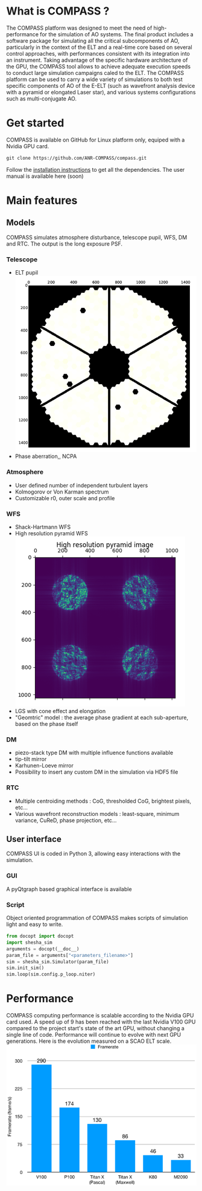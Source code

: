# What is COMPASS ?
The COMPASS platform was designed to meet the need of high-performance for the simulation of AO systems. The final product includes a software package for simulating all the critical subcomponents of AO, particularly in the context of the ELT and a real-time core based on several control approaches, with performances consistent with its integration into an instrument. Taking advantage of the specific hardware architecture of the GPU, the COMPASS tool allows to achieve adequate execution speeds to conduct large simulation campaigns caled to the ELT.
The COMPASS platform can be used to carry a wide variety of simulations to
both test specific components of AO of the E-ELT (such as wavefront analysis
device with a pyramid or elongated Laser star), and various systems
configurations such as multi-conjugate AO.
# Get started
COMPASS is available on GitHub for Linux platform only, equiped with a Nvidia GPU card.
```markdown
git clone https://github.com/ANR-COMPASS/compass.git
```
Follow the [installation instructions](install.md) to get all the dependencies.
The user manual is available here (soon)

# Main features
## Models
COMPASS simulates atmosphere disturbance, telescope pupil, WFS, DM and RTC. The output is the long exposure PSF.
### Telescope
- ELT pupil ![text](ELT-pupil.png)
- Phase aberration,, NCPA

### Atmosphere
- User defined number of independent turbulent layers
- Kolmogorov or Von Karman spectrum
- Customizable r0, outer scale and profile

### WFS
- Shack-Hartmann WFS
- High resolution pyramid WFS ![pyrhr](High-res-pyr.png)
- LGS with cone effect and elongation
- "Geomtric" model : the average phase gradient at each sub-aperture, based on the phase itself

### DM
- piezo-stack type DM with multiple influence functions available
- tip-tilt mirror
- Karhunen-Loeve mirror
- Possibility to insert any custom DM in the simulation via HDF5 file

### RTC
- Multiple centroiding methods : CoG, thresholded CoG, brightest pixels, etc...
- Various wavefront reconstruction models : least-square, minimum variance, CuReD, phase projection, etc...

## User interface
COMPASS UI is coded in Python 3, allowing easy interactions with the simulation.

### GUI
A pyQtgraph based graphical interface is available

### Script
Object oriented programmation of COMPASS makes scripts of simulation light and easy to write.
```python
from docopt import docopt
import shesha_sim
arguments = docopt(__doc__)
param_file = arguments["<parameters_filename>"]
sim = shesha_sim.Simulator(param_file)
sim.init_sim()
sim.loop(sim.config.p_loop.niter)
```

# Performance
COMPASS computing performance is scalable according to the Nvidia GPU card used. A speed up of 9 has been reached with the last Nvidia V100 GPU compared to the project start's state of the art GPU, without changing a single line of code. Performance will continue to evolve with next GPU generations. Here is the evolution measured on a SCAO ELT scale.
![perfs](perf-GPUs.png)
